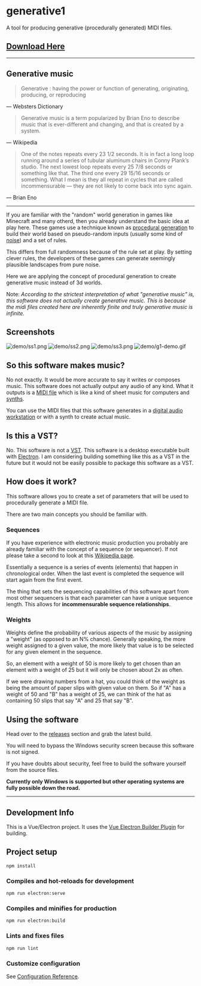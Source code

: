 # generative1

A tool for producing generative (procedurally generated) MIDI files. 

## [Download Here](https://github.com/matdombrock/generative1/releases/latest)

-------

## Generative music

> Generative : having the power or function of generating, originating, producing, or reproducing

— Websters Dictionary

> Generative music is a term popularized by Brian Eno to describe music that is ever-different and changing, and that is created by a system. 

— Wikipedia

> One of the notes repeats every 23 1/2 seconds. It is in fact a long loop running around a series of tubular aluminum chairs in Conny Plank’s studio. The next lowest loop repeats every 25 7/8 seconds or something like that. The third one every 29 15/16 seconds or something. What I mean is they all repeat in cycles that are called incommensurable — they are not likely to come back into sync again. 

— Brian Eno

-------

If you are familiar with the "random" world generation in games like Minecraft and many otherd, then you already understand the basic idea at play here. These games use a technique known as [procedural generation](https://en.wikipedia.org/wiki/Procedural_generation) to build their world based on pseudo-random inputs (usually some kind of [noise](https://en.wikipedia.org/wiki/Perlin_noise)) and a set of rules.

This differs from full randomness because of the rule set at play. By setting clever rules, the developers of these games can generate seemingly plausible landscapes from pure noise.  

Here we are applying the concept of procedural generation to create generative music instead of 3d worlds.

Note: *According to the strictest interpretation of what "generative music" is, this software does not actually create generative music. This is because the midi files created here are inherently finite and truly generative music is infinite.*

## Screenshots

![demo/ss1.png](demo/ss1.png)
![demo/ss2.png](demo/ss2.png)
![demo/ss3.png](demo/ss3.png)
![demo/g1-demo.gif](demo/g1-demo.gif)

## So this software makes music?

No not exactly. It would be more accurate to say it writes or composes music. This software does not actually output any audio of any kind. What it outputs is a [MIDI file](https://en.wikipedia.org/wiki/MIDI) which is like a kind of sheet music for computers and [synths](https://en.wikipedia.org/wiki/Synthesizer). 

You can use the MIDI files that this software generates in a [digital audio workstation](https://en.wikipedia.org/wiki/Digital_audio_workstation) or with a synth to create actual music. 

## Is this a VST?

No. This software is not a [VST](https://en.wikipedia.org/wiki/Virtual_Studio_Technology). This software is a desktop executable built with [Electron](https://en.wikipedia.org/wiki/Electron_(software_framework)). I am considering building something like this as a VST in the future but it would not be easily possible to package this software as a VST.

## How does it work?

This software allows you to create a set of parameters that will be used to procedurally generate a MIDI file. 

There are two main concepts you should be familiar with.

### Sequences
If you have experience with electronic music production you probably are already familiar with the concept of a sequence (or sequencer). If not please take a second to look at this [Wikipedia page](https://en.wikipedia.org/wiki/Music_sequencer).

Essentially a sequence is a series of events (elements) that happen in chronological order. When the last event is completed the sequence will start again from the first event.

The thing that sets the sequencing capabilities of this software apart from most other sequencers is that each parameter can have a unique sequence length. This allows for **incommensurable sequence relationships**.

### Weights
Weights define the probability of various aspects of the music by assigning a "weight" (as opposed to an N% chance). Generally speaking, the more weight assigned to a given value, the more likely that value is to be selected for any given element in the sequence. 

So, an element with a weight of 50 is more likely to get chosen than an element with a weight of 25 but it will only be chosen about 2x as often. 

If we were drawing numbers from a hat, you could think of the weight as being the amount of paper slips with given value on them. So if "A" has a weight of 50 and "B" has a weight of 25, we can think of the hat as containing 50 slips that say "A" and 25 that say "B".


## Using the software

Head over to the [releases](https://github.com/matdombrock/generative1/releases/latest) section and grab the latest build. 

You will need to bypass the Windows security screen because this software is not signed. 

If you have doubts about security, feel free to build the software yourself from the source files. 

**Currently only Windows is supported but other operating systems are fully possible down the road.** 

-------

## Development Info

This is a Vue/Electron project. It uses the [Vue Electron Builder Plugin](https://nklayman.github.io/vue-cli-plugin-electron-builder/) for building. 


## Project setup
```
npm install
```

### Compiles and hot-reloads for development
```
npm run electron:serve
```

### Compiles and minifies for production
```
npm run electron:build
```

### Lints and fixes files
```
npm run lint
```

### Customize configuration
See [Configuration Reference](https://cli.vuejs.org/config/).
